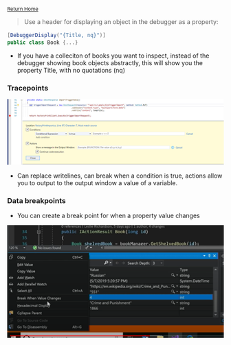 <small>[Return Home](./../../README.md)</small>


> Use a header for displaying an object in the debugger as a property:

```csharp
[DebuggerDisplay("{Title, nq}")]
public class Book {...}
```

* If you have a colleciton of books you want to inspect, instead of the debugger showing book objects abstractly, this will show you the property Title, with no quotations (nq)

### Tracepoints

<img src="../.././images/tracepoints.PNG">

* Can replace writelines, can break when a condition is true, actions allow you to output to the output window a value of a variable. 

### Data breakpoints

* You can create a break point for when a property value changes

<img src="../.././images/databreakpoint.PNG">

